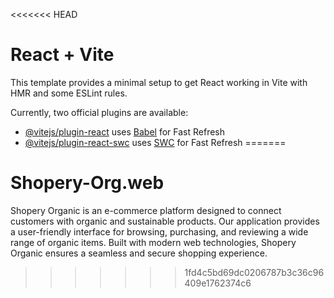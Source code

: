 <<<<<<< HEAD
# React + Vite

This template provides a minimal setup to get React working in Vite with HMR and some ESLint rules.

Currently, two official plugins are available:

- [@vitejs/plugin-react](https://github.com/vitejs/vite-plugin-react/blob/main/packages/plugin-react/README.md) uses [Babel](https://babeljs.io/) for Fast Refresh
- [@vitejs/plugin-react-swc](https://github.com/vitejs/vite-plugin-react-swc) uses [SWC](https://swc.rs/) for Fast Refresh
=======
# Shopery-Org.web
Shopery Organic is an e-commerce platform designed to connect customers with organic and sustainable products. Our application provides a user-friendly interface for browsing, purchasing, and reviewing a wide range of organic items. Built with modern web technologies, Shopery Organic ensures a seamless and secure shopping experience.
>>>>>>> 1fd4c5bd69dc0206787b3c36c96409e1762374c6
